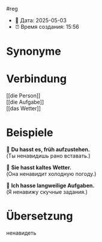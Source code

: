 #reg
- 📍 Дата: 2025-05-03
- ⏰ Время создания: 15:56
# Synonyme

# Verbindung 
[[die Person]]  
[[die Aufgabe]]  
[[das Wetter]]
# Beispiele
🔹 **Du hasst es, früh aufzustehen.**  
(Ты ненавидишь рано вставать.)

🔹 **Sie hasst kaltes Wetter.**  
(Она ненавидит холодную погоду.)

🔹 **Ich hasse langweilige Aufgaben.**  
(Я ненавижу скучные задания.)
# Übersetzung
ненавидеть